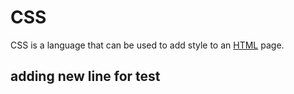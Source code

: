 # CSS

CSS is a language that can be used to add style to an [HTML](/wiki/HTML) page.

## adding new line for test